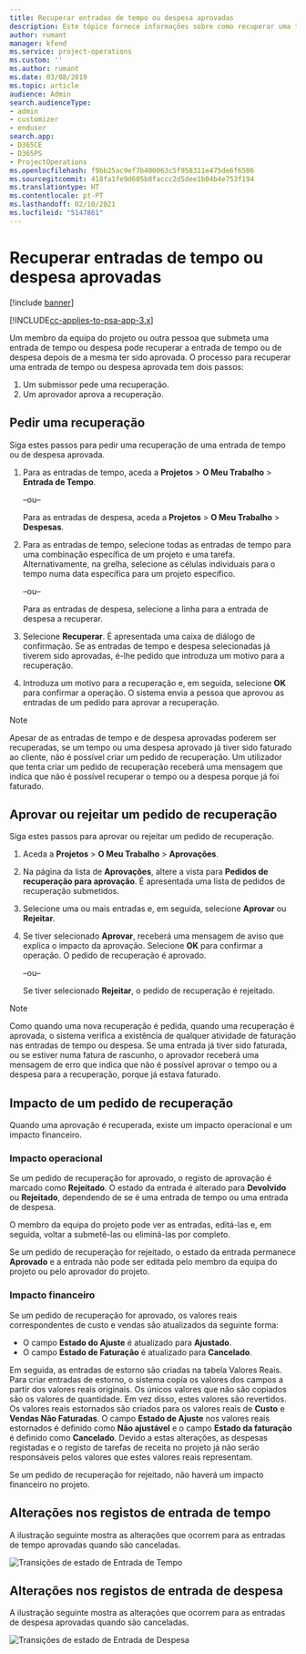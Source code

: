 ```yaml
---
title: Recuperar entradas de tempo ou despesa aprovadas
description: Este tópico fornece informações sobre como recuperar uma transação de tempo ou despesa aprovada anteriormente.
author: rumant
manager: kfend
ms.service: project-operations
ms.custom: ''
ms.author: rumant
ms.date: 03/08/2019
ms.topic: article
audience: Admin
search.audienceType:
- admin
- customizer
- enduser
search.app:
- D365CE
- D365PS
- ProjectOperations
ms.openlocfilehash: f9bb25ac9ef7b400063c5f958311e475de6f6506
ms.sourcegitcommit: 418fa1fe9d605b8faccc2d5dee1b04b4e753f194
ms.translationtype: HT
ms.contentlocale: pt-PT
ms.lasthandoff: 02/10/2021
ms.locfileid: "5147861"
---
```

# <a name="recall-approved-time-or-expense-entries"></a>Recuperar entradas de tempo ou despesa aprovadas

[!include [banner](../includes/psa-now-project-operations.md)]

[!INCLUDE[cc-applies-to-psa-app-3.x](../includes/cc-applies-to-psa-app-3x.md)]

Um membro da equipa do projeto ou outra pessoa que submeta uma entrada de tempo ou despesa pode recuperar a entrada de tempo ou de despesa depois de a mesma ter sido aprovada. O processo para recuperar uma entrada de tempo ou despesa aprovada tem dois passos:

1. Um submissor pede uma recuperação.
2. Um aprovador aprova a recuperação.

## <a name="request-a-recall"></a>Pedir uma recuperação

Siga estes passos para pedir uma recuperação de uma entrada de tempo ou de despesa aprovada.

1. Para as entradas de tempo, aceda a **Projetos** \> **O Meu Trabalho** \> **Entrada de Tempo**.

    –ou–

    Para as entradas de despesa, aceda a **Projetos** \> **O Meu Trabalho** \> **Despesas**.

2. Para as entradas de tempo, selecione todas as entradas de tempo para uma combinação específica de um projeto e uma tarefa. Alternativamente, na grelha, selecione as células individuais para o tempo numa data específica para um projeto específico.

    –ou–

    Para as entradas de despesa, selecione a linha para a entrada de despesa a recuperar.

3. Selecione **Recuperar**. É apresentada uma caixa de diálogo de confirmação. Se as entradas de tempo e despesa selecionadas já tiverem sido aprovadas, é-lhe pedido que introduza um motivo para a recuperação.
4. Introduza um motivo para a recuperação e, em seguida, selecione **OK** para confirmar a operação. O sistema envia a pessoa que aprovou as entradas de um pedido para aprovar a recuperação.

> [!NOTE]
> Apesar de as entradas de tempo e de despesa aprovadas poderem ser recuperadas, se um tempo ou uma despesa aprovado já tiver sido faturado ao cliente, não é possível criar um pedido de recuperação. Um utilizador que tenta criar um pedido de recuperação receberá uma mensagem que indica que não é possível recuperar o tempo ou a despesa porque já foi faturado.

## <a name="approve-or-reject-a-recall-request"></a>Aprovar ou rejeitar um pedido de recuperação

Siga estes passos para aprovar ou rejeitar um pedido de recuperação.

1. Aceda a **Projetos** \> **O Meu Trabalho** \> **Aprovações**.
2. Na página da lista de **Aprovações**, altere a vista para **Pedidos de recuperação para aprovação**. É apresentada uma lista de pedidos de recuperação submetidos.
3. Selecione uma ou mais entradas e, em seguida, selecione **Aprovar** ou **Rejeitar**.
4. Se tiver selecionado **Aprovar**, receberá uma mensagem de aviso que explica o impacto da aprovação. Selecione **OK** para confirmar a operação. O pedido de recuperação é aprovado.

    –ou–

    Se tiver selecionado **Rejeitar**, o pedido de recuperação é rejeitado.

> [!NOTE]
> Como quando uma nova recuperação é pedida, quando uma recuperação é aprovada, o sistema verifica a existência de qualquer atividade de faturação nas entradas de tempo ou despesa. Se uma entrada já tiver sido faturada, ou se estiver numa fatura de rascunho, o aprovador receberá uma mensagem de erro que indica que não é possível aprovar o tempo ou a despesa para a recuperação, porque já estava faturado.

## <a name="impact-of-a-recall-request"></a>Impacto de um pedido de recuperação

Quando uma aprovação é recuperada, existe um impacto operacional e um impacto financeiro.

### <a name="operational-impact"></a>Impacto operacional

Se um pedido de recuperação for aprovado, o registo de aprovação é marcado como **Rejeitado**. O estado da entrada é alterado para **Devolvido** ou **Rejeitado**, dependendo de se é uma entrada de tempo ou uma entrada de despesa.

O membro da equipa do projeto pode ver as entradas, editá-las e, em seguida, voltar a submetê-las ou eliminá-las por completo.

Se um pedido de recuperação for rejeitado, o estado da entrada permanece **Aprovado** e a entrada não pode ser editada pelo membro da equipa do projeto ou pelo aprovador do projeto.

### <a name="financial-impact"></a>Impacto financeiro

Se um pedido de recuperação for aprovado, os valores reais correspondentes de custo e vendas são atualizados da seguinte forma:

- O campo **Estado do Ajuste** é atualizado para **Ajustado**.
- O campo **Estado de Faturação** é atualizado para **Cancelado**.

Em seguida, as entradas de estorno são criadas na tabela Valores Reais. Para criar entradas de estorno, o sistema copia os valores dos campos a partir dos valores reais originais. Os únicos valores que não são copiados são os valores de quantidade. Em vez disso, estes valores são revertidos. Os valores reais estornados são criados para os valores reais de **Custo** e **Vendas Não Faturadas**. O campo **Estado de Ajuste** nos valores reais estornados é definido como **Não ajustável** e o campo **Estado da faturação** é definido como **Cancelado**. Devido a estas alterações, as despesas registadas e o registo de tarefas de receita no projeto já não serão responsáveis pelos valores que estes valores reais representam.

Se um pedido de recuperação for rejeitado, não haverá um impacto financeiro no projeto.

## <a name="changes-to-time-entry-records"></a>Alterações nos registos de entrada de tempo

A ilustração seguinte mostra as alterações que ocorrem para as entradas de tempo aprovadas quando são canceladas.

![Transições de estado de Entrada de Tempo](media/TimeEntryStateTransitions.png)

## <a name="changes-to-expense-entry-records"></a>Alterações nos registos de entrada de despesa

A ilustração seguinte mostra as alterações que ocorrem para as entradas de despesa aprovadas quando são canceladas.

![Transições de estado de Entrada de Despesa](media/ExpenseEntryStateTransitions.png)
